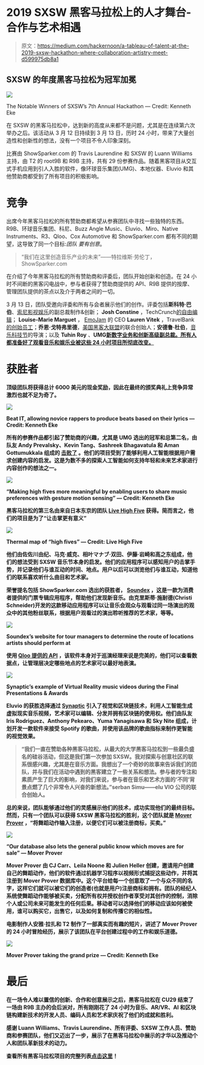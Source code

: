 # 2019 SXSW 黑客马拉松上的人才舞台-合作与艺术相遇

> 原文：<https://medium.com/hackernoon/a-tableau-of-talent-at-the-2019-sxsw-hackathon-where-collaboration-artistry-meet-d599975db8a1>

## SXSW 的年度黑客马拉松为冠军加冕

![](img/2421884f92dc11dac53cef1fe08a0ced.png)

The Notable Winners of SXSW’s 7th Annual Hackathon — Credit: Kenneth Eke

在 SXSW 的黑客马拉松中，达到新的高度从来都不是问题，尤其是在连续第六次举办之后。该活动从 3 月 12 日持续到 3 月 13 日，历时 24 小时，带来了大量创造性和创新性的想法，没有一个项目不令人印象深刻。

比赛由 ShowSparker.com 的 Travis Laurendine 和 SXSW 的 Luann Williams 主持，由 T2 的 root9B 和 R9B 主持，共有 29 份参赛作品。随着黑客项目从交互式手机应用到引人入胜的软件，像环球音乐集团(UMG)、本地仪器、Eluvio 和其他赞助商都受到了所有项目的积极影响。

# 竞争

出席今年黑客马拉松的所有赞助商都希望从参赛团队中寻找一些独特的东西。R9B、环球音乐集团、科尼、Buzz Angle Music、Eluvio、Miro、Native Instruments、R3、Qloo、Cox Automotive 和 ShowSparker.com 都有不同的期望，这导致了同一个目标:*团队* *要有创意*。

> “我们在这里创造音乐产业的未来”——特拉维斯·劳伦丁，ShowSparker.com

在介绍了今年黑客马拉松的所有赞助商和评委后，团队开始创新和创造。在 24 小时不间断的黑客闪电战中，参与者获得了赞助商提供的 API、R9B 提供的按摩、管理团队提供的茶点以及介于两者之间的一切。

3 月 13 日，团队受邀向评委和所有与会者展示他们的创作。评委包括**斯科特·巴伯**、[索尼影视娱乐](http://www.sonypictures.com/)的副总裁制作&创新； **Josh Constine** ，TechCrunch[的自由编辑](https://techcrunch.com/)； **Louise-Marie Marguet** ， [EmoJam](http://www.emojam.com/) 的 CEO **Lauren Vitek** ，TravelBank[的创始员工](https://travelbank.com/)；**乔恩·戈特弗里德**，[美国黑客大联盟](https://mlh.io/)的联合创始人；**安德鲁·杜伯**，[音乐科技节](https://musictechfest.net/)的导演；以及 **Tuhin Roy** 、**UMG[新数字业务和创新高级副总裁。所有人都准备好了观看音乐和娱乐业被这些 24 小时项目所彻底改变。](https://www.universalmusic.com/)**

# **获胜者**

**顶级团队将获得总计 6000 美元的现金奖励，因此在最终的颁奖典礼上竞争异常激烈也就不足为奇了。**

**![](img/425b13c9dfa963ee2372d31bdb47c135.png)**

**Beat IT, allowing novice rappers to produce beats based on their lyrics — Credit: Kenneth Eke**

**所有的参赛作品都引起了赞助商的兴趣，尤其是 UMG 选出的冠军和总第二名，由队友 Andy Prevalsky、Kevin Tang、Sashreek Bhagavatula 和 Aman Gottumukkala 组成的 [**击败了**](https://devpost.com/software/beat-it) 。他们的项目受到了能够利用人工智能根据用户需求创建内容的启发。这是为数不多的探索人工智能如何支持年轻和未来艺术家进行内容创作的想法之一。**

**![](img/fbfac04589988eb2873ecca57cc7eb1e.png)**

**“Making high fives more meaningful by enabling users to share music preferences with gesture motion sensing” — Credit: Kenneth Eke**

**黑客马拉松的第三名由来自日本东京的团队 [**Live High Five**](https://devpost.com/software/highfive-jpsh48) 获得。简而言之，他们的项目是为了“让击掌更有意义”**

**![](img/8436b5552826e4b9393bf091b5dac879.png)**

**Thermal map of “high fives” — Credit: Live High Five**

**他们由佐佐川由纪、马克·威克、相叶マナブ·双田、伊藤·岩崎和高之东组成，他们的想法受到 SXSW 音乐节本身的启发。他们的应用程序可以感知用户的击掌手势，并记录他们与谁互动的时间、地点。用户以后可以浏览他们与谁互动，知道他们的联系喜欢听什么曲目和艺术家。**

**荣誉提名包括 ShowSparker.com 选出的获胜者， [**Soundex**](https://devpost.com/software/soundex) ，这是一款为消费者提供的门票专辑应用程序，帮助他们发现新音乐。由克里斯蒂·施耐德(Christi Schneider)开发的这款移动应用程序可以让音乐会观众与观看过同一场演出的观众中的其他粉丝联系，根据用户观看过的演出聆听推荐的艺术家，等等。**

**![](img/4e02a8c9a89cb2c60a62a0b35a26c7f6.png)**

**Soundex’s website for tour managers to determine the route of locations artists should perform at**

**使用 [Qloo 提供的 API](https://qloo.com/api-info/) ，该软件本身对于巡演经理来说是完美的，他们可以查看数据点，让管理层决定哪些地点的艺术家可以最好地表演。**

**![](img/fe0df04e46e5008e5d59e84204bf6094.png)**

**Synaptic’s example of Virtual Reality music videos during the Final Presentations & Awards**

**Eluvio 的获胜选择通过 [**Synaptic**](https://devpost.com/software/synaptic) 引入了视觉和区块链技术，利用人工智能生成虚拟现实音乐视频，艺术家可以编辑、分发并拥有区块链的使用权。他们由队友 Iris Rodriguez、Anthony Pekearo、Yuma Yanagisawa 和 Sky Nite 组成，计划开发一款软件来接受 Spotify 的歌曲，并使用该品牌的歌曲指标来制作更智能的视觉效果。**

> **“我们一直在赞助各种黑客马拉松，从最大的大学黑客马拉松到一些最负盛名的硅谷活动，但这是我们第一次参加 SXSW。我对探索与创意社区的联系很感兴趣，尤其是在音乐方面。我想出了一个奇妙的故事来告诉我们的团队，并与我们在活动中遇到的黑客建立了一些关系和想法。参与者的专注和素质产生了巨大的影响，对我们来说，参与者在音乐和艺术方面的‘不同’背景点燃了几个非常令人兴奋的新想法。”serban Simu——elu VIO 公司的联合创始人。**

**总的来说，团队能够通过他们的灵感展示他们的技术，成功实现他们的最终目标。然而，只有一个团队可以获得 SXSW 黑客马拉松的胜利，这个团队就是 [**Mover Prover**](https://devpost.com/software/mover-prover) ，“将舞蹈动作输入注册，以便它们可以被注册商标，买卖。”**

**![](img/29287b452bbed5edca7d699690024cd1.png)**

**“Our database also lets the general public know which moves are for sale” — Mover Prover**

**Mover Prover 由 CJ Carr、Leila Noone 和 Julien Heller 创建，邀请用户创建自己的舞蹈动作，他们的软件通过机器学习程序以视频形式捕捉这些动作，并将其注册到 Mover Prover 数据库中。这个平台给每一个创意取了一个与众不同的名字，这样它们就可以被它们的创造者(也就是用户)注册商标和拥有。团队的经纪人系统使舞蹈动作能够被买卖，分配所有权并授权创作者享受对其创作的控制，消除个人或公司未来可能发生的任何后果。移动者可以选择他们的移动应该如何被使用，谁可以购买它，出售它，以及如何复制和传播它的相似性。**

**电影制作人安雅·拉扎和 T2 制作了一部真实而有趣的短片，讲述了 Mover Prover 的 24 小时冒险经历，展示了该团队在平台创建过程中的工作和娱乐道德。**

**![](img/db19d25e51a80327c0f1d2ed13d1f884.png)**

**Mover Prover taking the grand prize — Credit: Kenneth Eke**

# **最后**

**在一场令人难以置信的创新、合作和创意展示之后，黑客马拉松在 CU29 结束了一场由 R9B 主办的会后派对，所有刚刚花了 24 小时为音乐、AR/VR、AI 和区块链构建新技术的开发人员、编码人员和艺术家庆祝了他们的成就和胜利。**

**感谢 Luann Williams、Travis Laurendine、所有评委、SXSW 工作人员、赞助商和参赛团队，他们又迈出了一步，展示了在黑客马拉松中展示的才华以及推动个人和团队革新技术的动力。**

**查看所有黑客马拉松项目的完整列表[点击这里](https://sxswhackathon2019.devpost.com/submissions)！**
